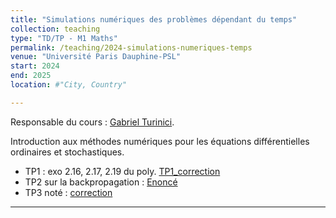 ```yaml
---
title: "Simulations numériques des problèmes dépendant du temps"
collection: teaching
type: "TD/TP - M1 Maths"
permalink: /teaching/2024-simulations-numeriques-temps
venue: "Université Paris Dauphine-PSL"
start: 2024
end: 2025
location: #"City, Country"

---
```


Responsable du cours : <a href="https://turinici.com/">Gabriel Turinici</a>.

Introduction aux méthodes numériques pour les équations différentielles ordinaires et stochastiques. 



- TP1 : exo 2.16, 2.17, 2.19 du poly.  <a href="/files/teaching/2025-03-SNPDT_TP1_solution.ipynb">TP1_correction</a>
- TP2 sur la backpropagation : <a href="/files/teaching/2025-03-SNPDT_TP2.ipynb">Enoncé</a>
- TP3 noté : <a href="/files/teaching/2025-03-SNPDT_TP3_solution.ipynb">correction</a>

---

